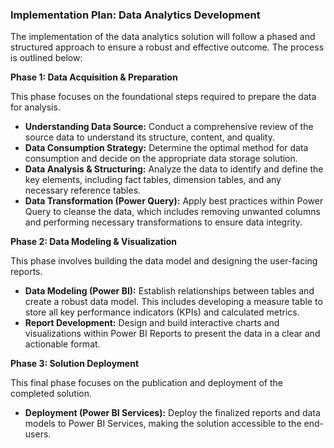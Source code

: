 ### Implementation Plan: Data Analytics Development

The implementation of the data analytics solution will follow a phased and structured approach to ensure a robust and effective outcome. The process is outlined below:

**Phase 1: Data Acquisition & Preparation**

This phase focuses on the foundational steps required to prepare the data for analysis.

* **Understanding Data Source:** Conduct a comprehensive review of the source data to understand its structure, content, and quality.
* **Data Consumption Strategy:** Determine the optimal method for data consumption and decide on the appropriate data storage solution.
* **Data Analysis & Structuring:** Analyze the data to identify and define the key elements, including fact tables, dimension tables, and any necessary reference tables.
* **Data Transformation (Power Query):** Apply best practices within Power Query to cleanse the data, which includes removing unwanted columns and performing necessary transformations to ensure data integrity.

**Phase 2: Data Modeling & Visualization**

This phase involves building the data model and designing the user-facing reports.

* **Data Modeling (Power BI):** Establish relationships between tables and create a robust data model. This includes developing a measure table to store all key performance indicators (KPIs) and calculated metrics.
* **Report Development:** Design and build interactive charts and visualizations within Power BI Reports to present the data in a clear and actionable format.

**Phase 3: Solution Deployment**

This final phase focuses on the publication and deployment of the completed solution.

* **Deployment (Power BI Services):** Deploy the finalized reports and data models to Power BI Services, making the solution accessible to the end-users.